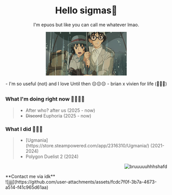 <style>
  
</style>
<h1 align = center>Hello sigmas👋</h1>

<p align = center>I'm epuos but like you can call me whatever lmao.</p>
<p align="center">
  <img width="50%" height="50%" src="jkbhed.gif">
</p>
<div align = center>
- I'm so useful (not) and I love Until then 😔😔😔
- brian x vivien for life (🥀❌🪫)
</div>
<h2 align = center></h2>

<div align = left float = left>
<h3>What I'm doing right now 🥀🥀🥀🥀</h3>
<blockquote>
<ul>
  <li> After who? after us (2025 - now) </li>
  <li> <del>Discord</del> Euphoria (2025 - now)</li>
</ul>
</blockquote>
</div>

<div>
<h3>What I did 🥶🥶🥶</h3>
<blockquote>
<ul>
  <li> [Ugmania](https://store.steampowered.com/app/2316310/Ugmania/) (2021-2024) </li>
  <li> Polygon Duelist 2 (2024)</li>
</ul>
</blockquote>
</div>
<div align = right>
  
![bruuuuuhhhshafd](https://github.com/user-attachments/assets/2f13eb9a-9eea-4b5c-9e4a-c3cfea2633e8)

</div>
**Contact me via idk**
<br>
![jjjj](https://github.com/user-attachments/assets/fcdc7f0f-3b7a-4673-a514-f41c965d61aa)


<!--
- 🔭 I’m currently working on ...
- 🌱 I’m currently learning ...
- 👯 I’m looking to collaborate on ...
- 🤔 I’m looking for help with ...
- 💬 Ask me about ...
- 📫 How to reach me: ...
- 😄 Pronouns: ...
- ⚡ Fun fact: ...
-->
